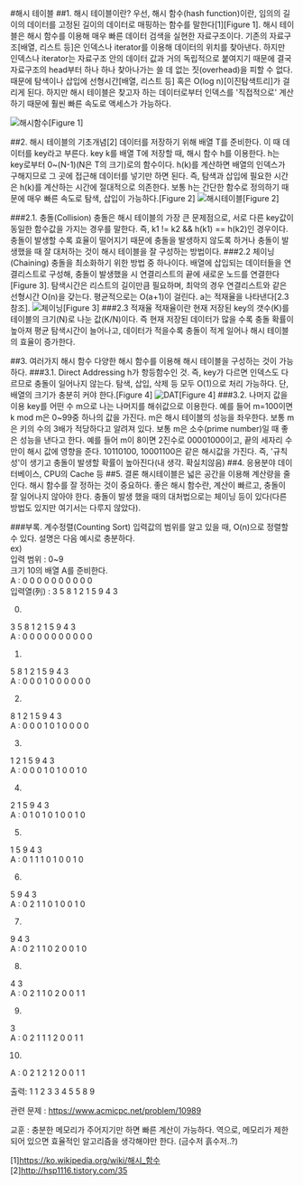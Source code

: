 #해시 테이블
##1. 해시 테이블이란?
우선, 해시 함수(hash function)이란, 임의의 길이의 데이터를 고정된 길이의 데이터로 매핑하는 함수를 말한다[1][Figure 1]. 해시 테이블은 해시 함수를 이용해 매우 빠른 데이터 검색을 실현한 자료구조이다. 기존의 자료구조[배열, 리스트 등]은 인덱스나 iterator를 이용해 데이터의 위치를 찾아낸다. 하지만 인덱스나 iterator는 자료구조 안의 데이터 값과 거의 독립적으로 붙여지기 때문에 결국 자료구조의 head부터 하나 하나 찾아나가는 쓸 데 없는 짓(overhead)을 피할 수 없다. 때문에 탐색이나 삽입에 선형시간[배열, 리스트 등] 혹은  O(log n)[이진탐색트리]가 걸리게 된다. 하지만 해시 테이블은 찾고자 하는 데이터로부터 인덱스를 '직접적으로' 계산하기 때문에 훨씬 빠른 속도로 액세스가 가능하다.

![해시함수](https://upload.wikimedia.org/wikipedia/commons/5/58/Hash_table_4_1_1_0_0_1_0_LL.svg)[Figure 1]








##2. 해시 테이블의 기초개념[2]
데이터를 저장하기 위해 배열 T를 준비한다. 이 때 데이터를 key라고 부른다. key k를 배열 T에 저장할 때, 해시 함수 h를 이용한다. h는 key로부터 0~(N-1)(N은 T의 크기)로의 함수이다. h(k)를 계산하면 배열의 인덱스가 구해지므로 그 곳에 접근해 데이터를 넣기만 하면 된다. 즉, 탐색과 삽입에 필요한 시간은 h(k)를 계산하는 시간에 절대적으로 의존한다. 보통 h는 간단한 함수로 정의하기 때문에 매우 빠른 속도로 탐색, 삽입이 가능하다.[Figure 2]
![해시테이블](http://staff.ustc.edu.cn/~csli/graduate/algorithms/book6/222_a.gif)[Figure 2]

###2.1. 충돌(Collision)
충돌은 해시 테이블의 가장 큰 문제점으로, 서로 다른 key값이 동일한 함수값을 가지는 경우를 말한다. 즉, k1 != k2 && h(k1) == h(k2)인 경우이다. 충돌이 발생할 수록 효율이 떨어지기 때문에 충돌을 발생하지 않도록 하거나 충돌이 발생했을 때 잘 대처하는 것이 해시 테이블을 잘 구성하는 방법이다.
###2.2 체이닝(Chaining)
충돌을 최소화하기 위한 방법 중 하나이다. 배열에 삽입되는 데이터들을 연결리스트로 구성해, 충돌이 발생했을 시 연결리스트의 끝에 새로운 노드를 연결한다[Figure 3]. 탐색시간은 리스트의 길이만큼 필요하며, 최악의 경우 연결리스트와 같은 선형시간 O(n)을 갖는다. 평균적으로는 O(a+1)이 걸린다. a는 적재율을 나타낸다[2.3 참조].
![체이닝](http://staff.ustc.edu.cn/~csli/graduate/algorithms/book6/223_a.gif)[Figure 3]
###2.3 적재율
적재율이란 현재 저장된 key의 갯수(K)를 테이블의 크기(N)로 나눈 값(K/N)이다. 즉 현재 저장된 데이터가 많을 수록 충돌 확률이 높아져 평균 탐색시간이 늘어나고, 데이터가 적을수록 충돌이 적게 일어나 해시 테이블의 효율이 증가한다.


##3. 여러가지 해시 함수
다양한 해시 함수를 이용해 해시 테이블을 구성하는 것이 가능하다.
###3.1. Direct Addressing
h가 항등함수인 것. 즉, key가 다르면 인덱스도 다르므로 충돌이 일어나지 않는다. 탐색, 삽입, 삭제 등 모두 O(1)으로 처리 가능하다. 단, 배열의 크기가 충분히 커야 한다.[Figure 4]
![DAT](http://staff.ustc.edu.cn/~csli/graduate/algorithms/book6/220_a.gif)[Figure 4]
###3.2. 나머지 값을 이용
key를 어떤 수 m으로 나는 나머지를 해쉬값으로 이용한다. 예를 들어 m=100이면 k mod m은 0~99중 하나의 값을 가진다. m은 해시 테이블의 성능을 좌우한다. 보통 m은 키의 수의 3배가 적당하다고 알려져 있다.
보통 m은 소수(prime number)일 때 좋은 성능을 낸다고 한다. 예를 들어 m이 8이면 2진수로 00001000이고, 끝의 세자리 수만이 해시 값에 영향을 준다. 10110100, 10001100은 같은 해시값을 가진다. 즉, '규칙성'이 생기고 충돌이 발생할 확률이 높아진다(내 생각. 확실치않음)
##4. 응용분야
데이터베이스, CPU의 Cache 등
##5. 결론
해시테이블은 넓은 공간을 이용해 계산량을 줄인다. 해시 함수를 잘 정하는 것이 중요하다. 좋은 해시 함수란, 계산이 빠르고, 충돌이 잘 일어나지 않아야 한다. 충돌이 발생 했을 때의 대처법으로는 체이닝 등이 있다(다른 방법도 있지만 여기서는 다루지 않았다).

###부록. 계수정렬(Counting Sort)
입력값의 범위를 알고 있을 때, O(n)으로 정렬할 수 있다. 설명은 다음 예시로 충분하다.  
ex)  
입력 범위 : 0~9  
크기 10의 배열 A를 준비한다.  
A     : 0 0 0 0 0 0 0 0 0 0  
입력열(列) : 3 5 8 1 2 1 5 9 4 3  


0.  
3 5 8 1 2 1 5 9 4 3  
A : 0 0 0 0 0 0 0 0 0 0  

1.  
5 8 1 2 1 5 9 4 3  
A : 0 0 0 1 0 0 0 0 0 0  

2.  
8 1 2 1 5 9 4 3  
A : 0 0 0 1 0 1 0 0 0 0  

3.  
1 2 1 5 9 4 3  
A : 0 0 0 1 0 1 0 0 1 0  

4.  
2 1 5 9 4 3  
A : 0 1 0 1 0 1 0 0 1 0  

5.  
1 5 9 4 3  
A : 0 1 1 1 0 1 0 0 1 0  

6.  
5 9 4 3  
A : 0 2 1 1 0 1 0 0 1 0  

7.  
9 4 3  
A : 0 2 1 1 0 2 0 0 1 0  

8.  
4 3  
A : 0 2 1 1 0 2 0 0 1 1  

9.  
3  
A : 0 2 1 1 1 2 0 0 1 1  

10.  
  
A : 0 2 1 2 1 2 0 0 1 1  
  
출력: 1 1 2 3 3 4 5 5 8 9  
  
관련 문제 : https://www.acmicpc.net/problem/10989  
  
교훈 : 충분한 메모리가 주어지기만 하면 빠른 계산이 가능하다. 역으로, 메모리가 제한되어 있으면 효율적인 알고리즘을 생각해야만 한다. (금수저 흙수저..?)
  
[1]https://ko.wikipedia.org/wiki/해시_함수  
[2]http://hsp1116.tistory.com/35
